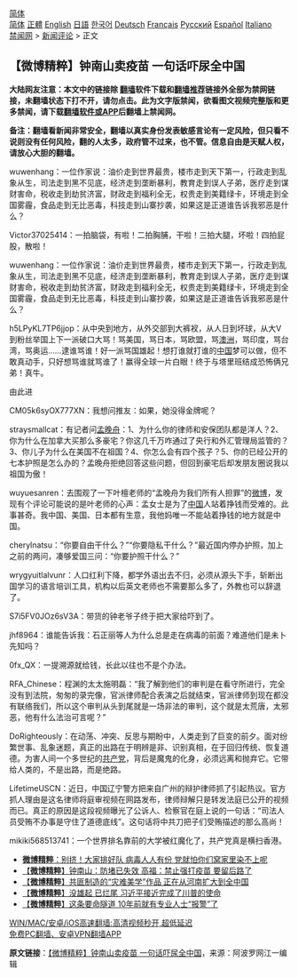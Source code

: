  <!-- 面包屑导航 --> <div class="breadcrumb"><!-- GTranslate: https://gtranslate.io/ -->  <div class="switcher notranslate">  <div class="selected">  <a href="#" onclick="return false;"> 简体</a>  </div>  <div class="option">  <a href="https://www.bannedbook.org" onclick="doGTranslate('zh-CN|zh-CN');jQuery('div.switcher div.selected a').html(jQuery(this).html());return false;" title="简体中文" class="nturl selected"> 简体</a>  <a href="https://www.bannedbook.org/zh-tw/" onclick="doGTranslate('zh-CN|zh-TW');jQuery('div.switcher div.selected a').html(jQuery(this).html());return false;" title="繁體中文" class="nturl"> 正體</a>  <a href="https://www.bannedbook.org/en/" onclick="doGTranslate('zh-CN|en');jQuery('div.switcher div.selected a').html(jQuery(this).html());return false;" title="English" class="nturl"> English</a>  <a href="https://www.bannedbook.org/ja/" onclick="doGTranslate('zh-CN|ja');jQuery('div.switcher div.selected a').html(jQuery(this).html());return false;" title="日本語" class="nturl"> 日語</a>  <a href="https://www.bannedbook.org/ko/" onclick="doGTranslate('zh-CN|ko');jQuery('div.switcher div.selected a').html(jQuery(this).html());return false;" title="한국어" class="nturl"> 한국어</a>  <a href="https://www.bannedbook.org/de/" onclick="doGTranslate('zh-CN|de');jQuery('div.switcher div.selected a').html(jQuery(this).html());return false;" title="Deutsch" class="nturl"> Deutsch</a>  <a href="https://www.bannedbook.org/fr/" onclick="doGTranslate('zh-CN|fr');jQuery('div.switcher div.selected a').html(jQuery(this).html());return false;" title="Français" class="nturl"> Français</a>  <a href="https://www.bannedbook.org/ru/" onclick="doGTranslate('zh-CN|ru');jQuery('div.switcher div.selected a').html(jQuery(this).html());return false;" title="Русский" class="nturl"> Русский</a>  <a href="https://www.bannedbook.org/es/" onclick="doGTranslate('zh-CN|es');jQuery('div.switcher div.selected a').html(jQuery(this).html());return false;" title="Español" class="nturl"> Español</a>  <a href="https://www.bannedbook.org/it/" onclick="doGTranslate('zh-CN|it');jQuery('div.switcher div.selected a').html(jQuery(this).html());return false;" title="Italiano" class="nturl"> Italiano</a>  </div>  </div>      <div class='breadcrumb-sub'><!-- Breadcrumb NavXT 6.3.0 --> <a href="https://www.bannedbook.org/" class="home">禁闻网</a> &gt; <a href="https://www.bannedbook.org/bnews/comments/" class="category">新闻评论</a> &gt; 正文</div></div><h2>【微博精粹】钟南山卖疫苗 一句话吓尿全中国</h2> <p class="notice"><b>大陆网友注意：本文中的链接除 <a href="https://github.com/bannedbook/fanqiang" >翻墙</a>软件下载和<a href="https://github.com/killgcd/justmysocks/blob/master/README.md">翻墙推荐</a>链接外全部为禁网链接，未翻墙状态下打不开，请勿点击。此为文字版禁闻，欲看图文视频完整版和更多禁闻，请下载<a href="https://github.com/bannedbook/fanqiang">翻墙软件或APP</a>后翻墙上禁闻网。</p><p>备注：翻墙看新闻非常安全，翻墙以真实身份发表敏感言论有一定风险，但只看不说则没有任何风险，翻的人太多，政府管不过来，也不管。信息自由是天赋人权，请放心大胆的翻墙。</b></p>  <div class="entry"> <p id="summary">wuwenhang：一位作家说：油价走到世界最贵，楼市走到天下第一，行政走到乱象从生，司法走到黑不见底，经济走到垄断暴利，教育走到误人子弟，医疗走到谋财害命，税收走到劫贫济富，财政走到福利全无，权贵走到美籍绿卡，环境走到全国雾霾，食品走到无比恶毒，科技走到山寨抄袭，如果这是正道谁告诉我邪恶是什么？</p> <p id="conimg">Victor37025414：一拍脑袋，有啦！二拍胸脯，干啦！三拍大腿，坏啦！四拍屁股，散啦！</p> <p>wuwenhang：一位作家说：油价走到世界最贵，楼市走到天下第一，行政走到乱象从生，司法走到黑不见底，经济走到垄断暴利，教育走到误人子弟，医疗走到谋财害命，税收走到劫贫济富，财政走到福利全无，权贵走到美籍绿卡，环境走到全国雾霾，食品走到无比恶毒，科技走到山寨抄袭，如果这是正道谁告诉我邪恶是什么？</p> <p>h5LPyKL7TP6jjop：从中央到地方，从外交部到大裤衩，从人日到坏球，从大V到粉丝举国上下一派破口大骂！骂美国，骂日本，骂欧盟，骂<a href="https://www.bannedbook.org/bnews/tag/%e6%be%b3%e6%b4%b2/" class="st_tag internal_tag" rel="tag" title="标签 澳洲 下的日志">澳洲</a>，骂印度，骂台湾，骂奥运……逮谁骂谁！好一派骂国雄起！想打谁就打谁的<a href="https://www.bannedbook.org/bnews/tag/%E4%B8%AD%E5%9B%BD/" class="st_tag internal_tag" rel="tag" title="标签 中国 下的日志">中国</a>梦可以做，但不敢真动手，只好想骂谁就骂谁了！赢得全球一片白眼！终于与塔里班结成恐怖俩兄弟！真牛。</p>  <p>由此进</p> <p>CM05k6syOX777XN：我想问推友：如果，她没得金牌呢？</p> <p>straysmallcat：有记者问<a href="https://www.bannedbook.org/bnews/tag/%e5%ad%9f%e6%99%9a%e8%88%9f/" class="st_tag internal_tag" rel="tag" title="标签 孟晚舟 下的日志">孟晚舟</a>：1、为什么你的律师和安保团队都是洋人？2、你为什么在加拿大买那么多豪宅？你这几千万咋通过了央行和外汇管理局监管的？3、你儿子为什么在美国不在祖国？4、你怎么会有四个孩子？5、你的已经公开的七本护照是怎么办的？孟晚舟拒绝回答这些问题，但回到豪宅后却发朋友圈说我以祖国为傲！</p> <p>wuyuesanren：去围观了一下叶檀老师的“孟晚舟为我们所有人担罪”的<a href="https://www.bannedbook.org/bnews/tag/%e5%be%ae%e5%8d%9a/" class="st_tag internal_tag" rel="tag" title="标签 微博 下的日志">微博</a>，发现有个评论可能说的是叶老师的心声：孟女士是为了<span class='wp_keywordlink_affiliate'><a href="https://www.bannedbook.org/" title="中国" target="_blank">中国</a></span>人站着挣钱而受难的。此事甚奇。我中国、美国、日本都有生意，我他妈唯一不能站着挣钱的地方就是中国。</p>  <p>cherylnatsu：“你要自由干什么？”“你要隐私干什么？”最近国内停办护照，加上之前的两问，凑够爱国三问：“你要护照干什么？”</p> <p>wrygyuitlalvunr：人口红利下降，都学外语出去不归，必须从源头下手，斩断出国学习的语言培训工具，机构以后英文老师也不需要那么多了，外教也可以辞退了。</p> <p>S7i5FV0JOz6sV3A：带货的钟老爷子终于把大家给吓到了。</p> <p>jhf8964：谁能告诉我：石正丽等人为什么总是走在病毒的前面？难道他们是未卜先知吗？</p>  <p>0fx_QX：一提溯源就给钱，长此以往也不是个办法。</p> <p>RFA_Chinese：程渊的太太施明磊：“我了解到他们的审判是在看守所进行，完全没有到法院，匆匆的录完像，官派律师配合表演之后就结束，官派律师到现在都没有联络我们，所以这个审判从头到尾就是一场非法的审判，这个就是太荒唐，太邪恶，他有什么法治可言呢？”</p> <p>DoRighteously：在动荡、冲突、反思与期盼中，人类走到了巨变的前夕。面对纷繁世事、乱象迷题，真正的出路在于明辨是非、识别真相，在于回归传统、恢复道德。为害人间一个多世纪的<a href="https://www.bannedbook.org/bnews/tag/%e5%85%b1%e4%ba%a7%e5%85%9a/" class="st_tag internal_tag" rel="tag" title="标签 共产党 下的日志">共产党</a>，背后是魔鬼的化身，必须远离和抛弃它。它带给人类的，不是出路，而是绝路。</p> <p>LifetimeUSCN：近日，中国辽宁警方把来自广州的辩护律师抓了引起热议。官方抓人理由是这名律师将庭审视频在网路发布，律师辩解只是转发法庭已公开的视频而已。真正的原因是这段视频曝光了公诉人、检察官在庭上说的一句话：“司法人员受贿不办事是守住了道德底线”。这句话将中共刀把子们受贿描述的那么高尚！</p>  <p>mikiki568513741：一个世界排名靠前的大学被红魔化了，共产党真是横扫香港。</p> <ul class='op-related-articles' title='相关阅读'> <li><a href='https://www.bannedbook.org/bnews/comments/20210806/1601283.html' target='_blank'><b>微博精粹</b>：别挤！大家排好队 病毒人人有份 党就怕你们窝家里染不上呢</a></li> <li><a href='https://www.bannedbook.org/bnews/comments/20210804/1599938.html' target='_blank'>【<b>微博精粹</b>】钟南山：防堵已失效 高福：禁止强打疫苗 要留后路了</a></li> <li><a href='https://www.bannedbook.org/bnews/comments/20210803/1599283.html' target='_blank'>【<b>微博精粹</b>】共匪制造的“灾难美学”作品 正在从河南扩大到全中国</a></li> <li><a href='https://www.bannedbook.org/bnews/comments/20210802/1598641.html' target='_blank'>【<b>微博精粹</b>】没雄起 已烂尾 习近平接近完成了川普的使命</a></li> <li><a href='https://www.bannedbook.org/bnews/comments/20210801/1598127.html' target='_blank'>【<b>微博精粹</b>】这条要命隧道 10年前就有专业人士“报警”了</a></li> </ul> <p class="texttj"> <a href="https://github.com/bannedbook/fanqiang/wiki/V2ray%E6%9C%BA%E5%9C%BA" target="_blank">WIN/MAC/安卓/iOS高速翻墙:高清视频秒开,超低延迟</a><br/> <a href="https://github.com/bannedbook/fanqiang/wiki/%E7%A6%81%E9%97%BB%E7%BD%91%E5%AE%89%E5%8D%93%E7%BF%BB%E5%A2%99%E6%96%B0%E9%97%BBAPP" target="_blank">免费PC翻墙、安卓VPN翻墙APP</a></p><p> <b>原文链接</b>：<a class="src_link" href="https://www.aboluowang.com/2021/0808/1630041.html" target="_blank">【微博精粹】钟南山卖疫苗 一句话吓尿全中国</a>，来源：阿波罗网江一编辑 </p><a name='sharetosocial'></a>  <div style="margin-bottom:5px;padding-bottom:5px;clear:both"> <div id="archive-pix-1" class="banner-ads"> <!-- AuctionX Display platform tag START --> <div id="26318x728x90x621x_ADSLOT2" clicktrack="%%CLICK_URL_ESC%%"></div> <!-- AuctionX Display platform tag END --> </div> <div id="archive-pix-2" class="banner-ads"> <!-- AuctionX Display platform tag START --> <div id="26315x300x250x621x_ADSLOT2" clicktrack="%%CLICK_URL_ESC%%"></div> <!-- AuctionX Display platform tag END --> </div> </div>  <div id="archive-pix-1" class="banner-ads"> <!-- AuctionX Display platform tag START --> <div id="26318x728x90x621x_ADSLOT3" clicktrack="%%CLICK_URL_ESC%%"></div> <!-- AuctionX Display platform tag END --> </div> </div><!--END ENTRY--> 